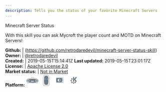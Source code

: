 ```yaml
---
description: Tells you the status of your favorite Minecraft Servers
---
```

Minecraft Server Status

With this skill you can ask Mycroft the player count and MOTD on Minecraft Servers!

**Github:** | (https://github.com/retrodaredevil/minecraft-server-status-skill)  
**Owner:** | [@retrodaredevil](https://github.com/retrodaredevil)  
**Created:** | 2019-05-15T15:14:41Z  **Last updated:** 2019-05-15T23:01:17Z  
**License:** | [Apache License 2.0](https://api.github.com/licenses/apache-2.0)  
**Market status:** | [Not in Market](https://market.mycroft.ai/skill/)  
**Platform:**   ![](.gitbook/assets/mark-1-icon.png)  ![](.gitbook/assets/mark-2-icon.png)  ![](.gitbook/assets/picroft-icon.png)  ![](.gitbook/assets/kde.png)   
